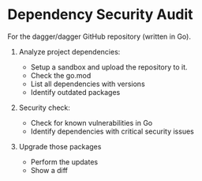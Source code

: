 # Dependency Security Audit

For the dagger/dagger GitHub repository (written in Go).

1. Analyze project dependencies:
   - Setup a sandbox and upload the repository to it.
   - Check the go.mod
   - List all dependencies with versions
   - Identify outdated packages

2. Security check:
   - Check for known vulnerabilities in Go
   - Identify dependencies with critical security issues

3. Upgrade those packages
   - Perform the updates
   - Show a diff
